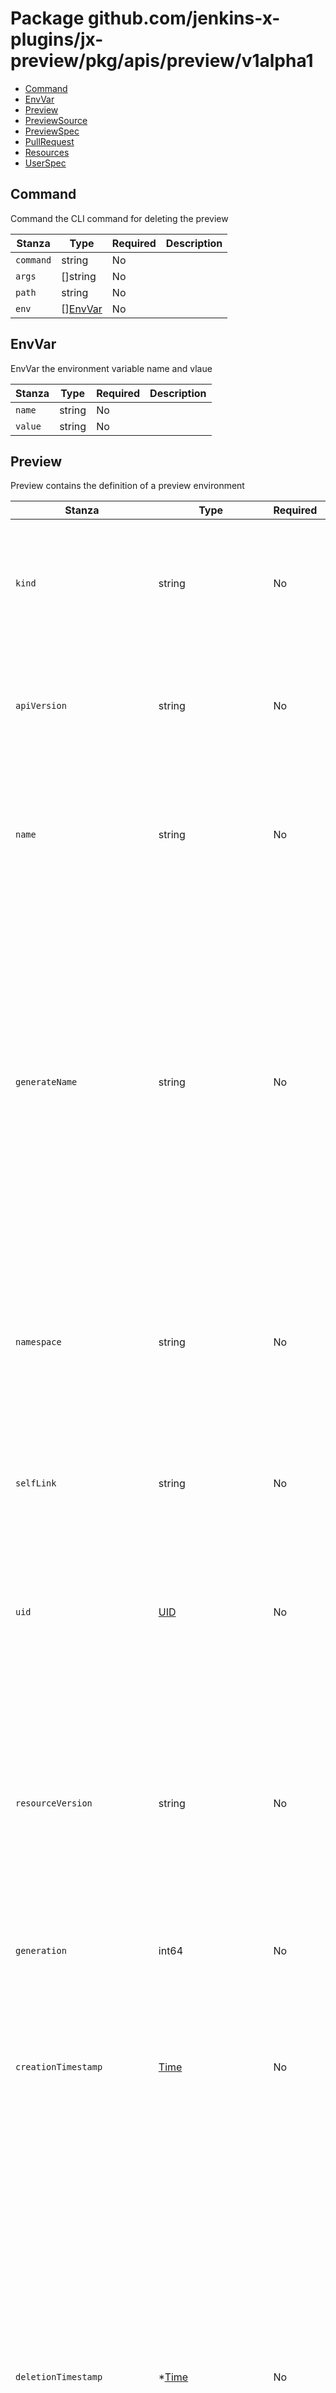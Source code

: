 # Package github.com/jenkins-x-plugins/jx-preview/pkg/apis/preview/v1alpha1

- [Command](#Command)
- [EnvVar](#EnvVar)
- [Preview](#Preview)
- [PreviewSource](#PreviewSource)
- [PreviewSpec](#PreviewSpec)
- [PullRequest](#PullRequest)
- [Resources](#Resources)
- [UserSpec](#UserSpec)


## Command

Command the CLI command for deleting the preview

| Stanza | Type | Required | Description |
|---|---|---|---|
| `command` | string | No |  |
| `args` | []string | No |  |
| `path` | string | No |  |
| `env` | [][EnvVar](./github-com-jenkins-x-jx-preview-pkg-apis-preview-v1alpha1.md#EnvVar) | No |  |

## EnvVar

EnvVar the environment variable name and vlaue

| Stanza | Type | Required | Description |
|---|---|---|---|
| `name` | string | No |  |
| `value` | string | No |  |

## Preview

Preview contains the definition of a preview environment

| Stanza | Type | Required | Description |
|---|---|---|---|
| `kind` | string | No | Kind is a string value representing the REST resource this object represents.<br />Servers may infer this from the endpoint the client submits requests to.<br />Cannot be updated.<br />In CamelCase.<br />More info: https://git.k8s.io/community/contributors/devel/sig-architecture/api-conventions.md#types-kinds<br />+optional |
| `apiVersion` | string | No | APIVersion defines the versioned schema of this representation of an object.<br />Servers should convert recognized schemas to the latest internal value, and<br />may reject unrecognized values.<br />More info: https://git.k8s.io/community/contributors/devel/sig-architecture/api-conventions.md#resources<br />+optional |
| `name` | string | No | Name must be unique within a namespace. Is required when creating resources, although<br />some resources may allow a client to request the generation of an appropriate name<br />automatically. Name is primarily intended for creation idempotence and configuration<br />definition.<br />Cannot be updated.<br />More info: http://kubernetes.io/docs/user-guide/identifiers#names<br />+optional |
| `generateName` | string | No | GenerateName is an optional prefix, used by the server, to generate a unique<br />name ONLY IF the Name field has not been provided.<br />If this field is used, the name returned to the client will be different<br />than the name passed. This value will also be combined with a unique suffix.<br />The provided value has the same validation rules as the Name field,<br />and may be truncated by the length of the suffix required to make the value<br />unique on the server.<br /><br />If this field is specified and the generated name exists, the server will<br />NOT return a 409 - instead, it will either return 201 Created or 500 with Reason<br />ServerTimeout indicating a unique name could not be found in the time allotted, and the client<br />should retry (optionally after the time indicated in the Retry-After header).<br /><br />Applied only if Name is not specified.<br />More info: https://git.k8s.io/community/contributors/devel/sig-architecture/api-conventions.md#idempotency<br />+optional |
| `namespace` | string | No | Namespace defines the space within which each name must be unique. An empty namespace is<br />equivalent to the "default" namespace, but "default" is the canonical representation.<br />Not all objects are required to be scoped to a namespace - the value of this field for<br />those objects will be empty.<br /><br />Must be a DNS_LABEL.<br />Cannot be updated.<br />More info: http://kubernetes.io/docs/user-guide/namespaces<br />+optional |
| `selfLink` | string | No | SelfLink is a URL representing this object.<br />Populated by the system.<br />Read-only.<br /><br />DEPRECATED<br />Kubernetes will stop propagating this field in 1.20 release and the field is planned<br />to be removed in 1.21 release.<br />+optional |
| `uid` | [UID](./k8s-io-apimachinery-pkg-types.md#UID) | No | UID is the unique in time and space value for this object. It is typically generated by<br />the server on successful creation of a resource and is not allowed to change on PUT<br />operations.<br /><br />Populated by the system.<br />Read-only.<br />More info: http://kubernetes.io/docs/user-guide/identifiers#uids<br />+optional |
| `resourceVersion` | string | No | An opaque value that represents the internal version of this object that can<br />be used by clients to determine when objects have changed. May be used for optimistic<br />concurrency, change detection, and the watch operation on a resource or set of resources.<br />Clients must treat these values as opaque and passed unmodified back to the server.<br />They may only be valid for a particular resource or set of resources.<br /><br />Populated by the system.<br />Read-only.<br />Value must be treated as opaque by clients and .<br />More info: https://git.k8s.io/community/contributors/devel/sig-architecture/api-conventions.md#concurrency-control-and-consistency<br />+optional |
| `generation` | int64 | No | A sequence number representing a specific generation of the desired state.<br />Populated by the system. Read-only.<br />+optional |
| `creationTimestamp` | [Time](./k8s-io-apimachinery-pkg-apis-meta-v1.md#Time) | No | CreationTimestamp is a timestamp representing the server time when this object was<br />created. It is not guaranteed to be set in happens-before order across separate operations.<br />Clients may not set this value. It is represented in RFC3339 form and is in UTC.<br /><br />Populated by the system.<br />Read-only.<br />Null for lists.<br />More info: https://git.k8s.io/community/contributors/devel/sig-architecture/api-conventions.md#metadata<br />+optional |
| `deletionTimestamp` | *[Time](./k8s-io-apimachinery-pkg-apis-meta-v1.md#Time) | No | DeletionTimestamp is RFC 3339 date and time at which this resource will be deleted. This<br />field is set by the server when a graceful deletion is requested by the user, and is not<br />directly settable by a client. The resource is expected to be deleted (no longer visible<br />from resource lists, and not reachable by name) after the time in this field, once the<br />finalizers list is empty. As long as the finalizers list contains items, deletion is blocked.<br />Once the deletionTimestamp is set, this value may not be unset or be set further into the<br />future, although it may be shortened or the resource may be deleted prior to this time.<br />For example, a user may request that a pod is deleted in 30 seconds. The Kubelet will react<br />by sending a graceful termination signal to the containers in the pod. After that 30 seconds,<br />the Kubelet will send a hard termination signal (SIGKILL) to the container and after cleanup,<br />remove the pod from the API. In the presence of network partitions, this object may still<br />exist after this timestamp, until an administrator or automated process can determine the<br />resource is fully terminated.<br />If not set, graceful deletion of the object has not been requested.<br /><br />Populated by the system when a graceful deletion is requested.<br />Read-only.<br />More info: https://git.k8s.io/community/contributors/devel/sig-architecture/api-conventions.md#metadata<br />+optional |
| `deletionGracePeriodSeconds` | *int64 | No | Number of seconds allowed for this object to gracefully terminate before<br />it will be removed from the system. Only set when deletionTimestamp is also set.<br />May only be shortened.<br />Read-only.<br />+optional |
| `labels` | map[string]string | No | Map of string keys and values that can be used to organize and categorize<br />(scope and select) objects. May match selectors of replication controllers<br />and services.<br />More info: http://kubernetes.io/docs/user-guide/labels<br />+optional |
| `annotations` | map[string]string | No | Annotations is an unstructured key value map stored with a resource that may be<br />set by external tools to store and retrieve arbitrary metadata. They are not<br />queryable and should be preserved when modifying objects.<br />More info: http://kubernetes.io/docs/user-guide/annotations<br />+optional |
| `ownerReferences` | [][OwnerReference](./k8s-io-apimachinery-pkg-apis-meta-v1.md#OwnerReference) | No | List of objects depended by this object. If ALL objects in the list have<br />been deleted, this object will be garbage collected. If this object is managed by a controller,<br />then an entry in this list will point to this controller, with the controller field set to true.<br />There cannot be more than one managing controller.<br />+optional<br />+patchMergeKey=uid<br />+patchStrategy=merge |
| `finalizers` | []string | No | Must be empty before the object is deleted from the registry. Each entry<br />is an identifier for the responsible component that will remove the entry<br />from the list. If the deletionTimestamp of the object is non-nil, entries<br />in this list can only be removed.<br />Finalizers may be processed and removed in any order.  Order is NOT enforced<br />because it introduces significant risk of stuck finalizers.<br />finalizers is a shared field, any actor with permission can reorder it.<br />If the finalizer list is processed in order, then this can lead to a situation<br />in which the component responsible for the first finalizer in the list is<br />waiting for a signal (field value, external system, or other) produced by a<br />component responsible for a finalizer later in the list, resulting in a deadlock.<br />Without enforced ordering finalizers are free to order amongst themselves and<br />are not vulnerable to ordering changes in the list.<br />+optional<br />+patchStrategy=merge |
| `clusterName` | string | No | The name of the cluster which the object belongs to.<br />This is used to distinguish resources with same name and namespace in different clusters.<br />This field is not set anywhere right now and apiserver is going to ignore it if set in create or update request.<br />+optional |
| `managedFields` | [][ManagedFieldsEntry](./k8s-io-apimachinery-pkg-apis-meta-v1.md#ManagedFieldsEntry) | No | ManagedFields maps workflow-id and version to the set of fields<br />that are managed by that workflow. This is mostly for internal<br />housekeeping, and users typically shouldn't need to set or<br />understand this field. A workflow can be the user's name, a<br />controller's name, or the name of a specific apply path like<br />"ci-cd". The set of fields is always in the version that the<br />workflow used when modifying the object.<br /><br />+optional |
| `spec` | [PreviewSpec](./github-com-jenkins-x-jx-preview-pkg-apis-preview-v1alpha1.md#PreviewSpec) | No |  |

## PreviewSource

PreviewSource the location of the preview

| Stanza | Type | Required | Description |
|---|---|---|---|
| `url` | string | No | URL the git URL of the source |
| `cloneURL` | string | No | CloneURL the git URL to clone the source which should include user and password<br />so that the garbage collection jobs can properly clone the repository |
| `ref` | string | No | Ref the git reference (sha / branch / tag) to clone the source |
| `path` | string | No | Path the location of the helmfile.yaml file (defaults to charts/preview/helmfile.yaml) |

## PreviewSpec

PreviewSpec the spec of a pipeline request

| Stanza | Type | Required | Description |
|---|---|---|---|
| `source` | [PreviewSource](./github-com-jenkins-x-jx-preview-pkg-apis-preview-v1alpha1.md#PreviewSource) | No | Source the source of the pull request |
| `pullRequest` | [PullRequest](./github-com-jenkins-x-jx-preview-pkg-apis-preview-v1alpha1.md#PullRequest) | No | PullRequest the pull request which triggered it |
| `resources` | [Resources](./github-com-jenkins-x-jx-preview-pkg-apis-preview-v1alpha1.md#Resources) | No | Resources information about the deployed resources |
| `destroyCommand` | [Command](./github-com-jenkins-x-jx-preview-pkg-apis-preview-v1alpha1.md#Command) | No | DestroyCommand the command to destroy the preview |

## PullRequest

PullRequest the pull request information which triggered the preview

| Stanza | Type | Required | Description |
|---|---|---|---|
| `number` | int | No |  |
| `owner` | string | No |  |
| `repository` | string | No |  |
| `url` | string | No |  |
| `user` | [UserSpec](./github-com-jenkins-x-jx-preview-pkg-apis-preview-v1alpha1.md#UserSpec) | No |  |
| `title` | string | No |  |
| `description` | string | No |  |

## Resources

Resources represents details of the preview application

| Stanza | Type | Required | Description |
|---|---|---|---|
| `name` | string | No | Name the name of the preview if different from the repository name |
| `url` | string | No | URL the URL to test out the preview if applicable |
| `namespace` | string | No | Namespace the optional namespace unique for the pull request to deploy into |

## UserSpec

UserSpec is the user details

| Stanza | Type | Required | Description |
|---|---|---|---|
| `username` | string | No |  |
| `name` | string | No |  |
| `linkUrl` | string | No |  |
| `imageUrl` | string | No |  |


